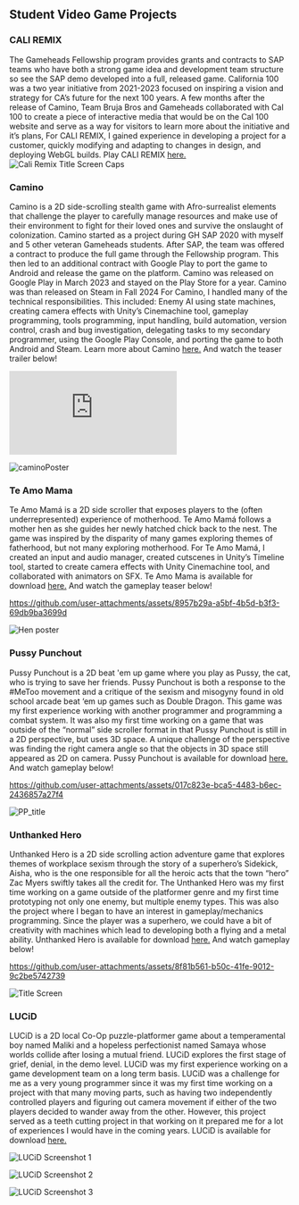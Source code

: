 ## Student Video Game Projects
### CALI REMIX
  The Gameheads Fellowship program provides grants and contracts to SAP teams who have both a strong game idea and development team structure so see the SAP demo developed into a full, released game. California 100 was a two year initiative from 2021-2023 focused on inspiring a vision and strategy for CA’s future for the next 100 years.
  A few months after the release of Camino, Team Bruja Bros and Gameheads collaborated with Cal 100 to create a piece of interactive media that would be on the Cal 100 website and serve as a way for visitors to learn more about the initiative and it’s plans,
  For CALI REMIX, I gained experience in developing a project for a customer, quickly modifying and adapting to changes in design, and deploying WebGL builds. Play CALI REMIX [here.](https://california100.org/cali-remix-game/)
![Cali Remix Title Screen Caps](https://github.com/user-attachments/assets/7bc448e6-219b-4763-8594-05f36eaadd3f)

### Camino
  Camino is a 2D side-scrolling stealth game with Afro-surrealist elements that challenge the player to carefully manage resources and make use of their environment to fight for their loved ones and survive the onslaught of colonization.
  Camino started as a project during GH SAP 2020 with myself and 5 other veteran Gameheads students. After SAP, the team was offered a contract to produce the full game through the Fellowship program. This then led to an additional contract with Google Play to port the game to Android and release the game on the platform. Camino was released on Google Play in March 2023 and stayed on the Play Store for a year. Camino was than released on Steam in Fall 2024
  For Camino, I handled many of the technical responsibilities. This included: Enemy AI using state machines, creating camera effects with Unity’s Cinemachine tool, gameplay programming, tools programming,  input handling, build automation, version control, crash and bug investigation, delegating tasks to my secondary programmer, using the Google Play Console, and porting the game to both Android and Steam. Learn more about Camino [here.](https://gameheads.itch.io/camino) And watch the teaser trailer below!


[![Camino Teaser](https://github.com/rdthsk/Rebecca-Taylor-Portfolio/edit/main/README.md)](https://github.com/user-attachments/assets/0141828f-f069-444e-bdf6-e4f20cf233fa)

![caminoPoster](https://github.com/user-attachments/assets/775b04b0-4314-4761-b974-e6a5a3d82b4e)


### Te Amo Mama

  Te Amo Mamá is a 2D side scroller that exposes players to the (often underrepresented) experience of motherhood. Te Amo Mamá  follows a mother hen as she guides her newly hatched chick back to the nest. The game was inspired by the disparity of many games exploring themes of fatherhood, but not many exploring motherhood.
  For Te Amo Mamá, I created an input and audio manager, created cutscenes in Unity’s Timeline tool, started to create camera effects with Unity Cinemachine tool, and collaborated with animators on SFX.
  Te Amo Mama is available for download [here.](https://gameheads.itch.io/te-amo-mama)  And watch the gameplay teaser below!

  
https://github.com/user-attachments/assets/8957b29a-a5bf-4b5d-b3f3-69db9ba3699d

![Hen poster](https://github.com/user-attachments/assets/31bf014a-8a87-4502-bb94-2faf0fa303b7)

### Pussy Punchout

  Pussy Punchout is a 2D beat 'em up game where you play as Pussy, the cat, who is trying to save her friends. Pussy Punchout is both a response to the #MeToo movement and a critique of the sexism and misogyny  found in old school arcade beat ‘em up games such as Double Dragon.
  This game was my first experience working with another programmer and programming a combat system. It was also my first time working on a game that was outside of the “normal” side scroller format in that Pussy Punchout is still in a 2D perspective, but uses 3D space. A unique challenge of the perspective was finding the right camera angle so that the objects in 3D space still appeared as 2D on camera.
  Pussy Punchout is available for download [here.](https://gameheads.itch.io/pussy-punchout) And watch gameplay below!


https://github.com/user-attachments/assets/017c823e-bca5-4483-b6ec-2436857a27f4

![PP_title](https://github.com/user-attachments/assets/79c45c46-afff-443e-ba57-8cd3119480a1)


### Unthanked Hero

  Unthanked Hero is a 2D side scrolling action adventure game that explores themes of workplace sexism through the story of a superhero’s Sidekick, Aisha, who is the one responsible for  all the heroic acts that the town “hero” Zac Myers swiftly takes all the credit for.
  The Unthanked Hero was my first time working on a game outside of the platformer genre and my first time prototyping not only one enemy, but multiple enemy types. This was also the project where I began to have an interest in gameplay/mechanics programming. Since the player was a superhero, we could have a bit of creativity with machines which lead to developing both a flying and a metal ability.
  Unthanked Hero is available for download  [here.](https://gameheads.itch.io/unthanked-hero) And watch gameplay below!

https://github.com/user-attachments/assets/8f81b561-b50c-41fe-9012-9c2be5742739

![Title Screen](https://github.com/user-attachments/assets/ddeae321-5e15-4e0c-872d-5e1f16102447)

### LUCiD

  LUCiD is a 2D local Co-Op puzzle-platformer game about a temperamental boy named Maliki and a hopeless perfectionist named Samaya whose worlds collide after losing a mutual friend. LUCiD explores the first stage of grief, denial, in the demo level.
  LUCiD was my first experience working on a game development team on a long term basis. LUCiD was a challenge for me as a very young programmer since it was my first time working on a project with that many moving parts, such as having two independently controlled players and figuring out camera movement if either of the two players decided to wander away from the other. However, this project served as a teeth cutting project in that working on it prepared me for a lot of experiences I would have in the coming years.
  LUCiD is available for download [here.](https://gameheads.itch.io/lucid) 

![LUCiD Screenshot 1](https://github.com/user-attachments/assets/2473f219-20a0-4867-8c52-fcf908704d58)

![LUCiD Screenshot 2](https://github.com/user-attachments/assets/d42b24d5-10eb-43f3-9633-618646dc1b9b)

![LUCiD Screenshot 3](https://github.com/user-attachments/assets/89ffe4f0-4f88-4b4f-80a2-42f847118c7b)
